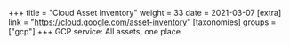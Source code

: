 +++
title = "Cloud Asset Inventory"
weight = 33
date = 2021-03-07
[extra]
link = "https://cloud.google.com/asset-inventory"
[taxonomies]
groups = ["gcp"]
+++
GCP service: All assets, one place

